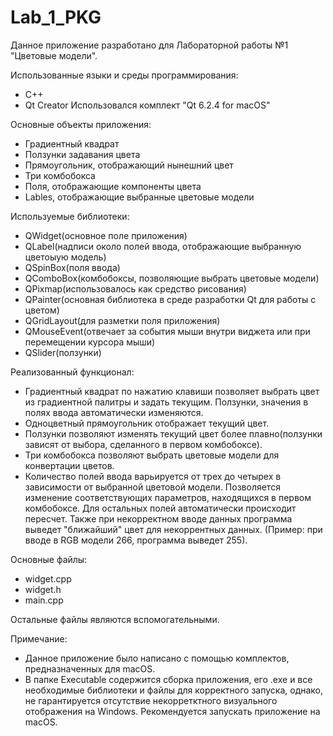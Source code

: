 # Lab_1_PKG

Данное приложение разработано для Лабораторной работы №1 "Цветовые модели".

Использованные языки и среды программирования:
  - C++
  - Qt Creator Использовался комплект "Qt 6.2.4 for macOS"

Основные объекты приложения:

  - Градиентный квадрат 
  - Ползунки задавания цвета
  - Прямоугольник, отображающий нынешний цвет 
  - Три комбобокса
  - Поля, отображающие компоненты цвета 
  - Lables, отображающие выбранные цветовые модели


Используемые библиотеки:

  - QWidget(основное поле приложения)
  - QLabel(надписи около полей ввода, отображающие выбранную цветоыую модель)
  - QSpinBox(поля ввода)
  - QComboBox(комбобоксы, позволяющие выбрать цветовые модели)
  - QPixmap(использовалось как средство рисования)
  - QPainter(основная библиотека в среде разработки Qt для работы с цветом)
  - QGridLayout(для разметки поля приложения)
  - QMouseEvent(отвечает за события мыши внутри виджета или при перемещении курсора мыши)
  - QSlider(ползунки)

Реализованный функционал:

  - Градиентный квадрат по нажатию клавиши позволяет выбрать цвет из градиентной палитры и задать текущим. Ползунки, значения в полях ввода автоматически изменяются.
  - Одноцветный прямоугольник отображает текущий цвет.
  - Ползунки позволяют изменять текущий цвет более плавно(ползунки зависят от выбора, сделанного в первом комбобоксе).
  - Три комбобокса позволяют выбрать цветовые модели для конвертации цветов.
  - Количество полей ввода варьируется от трех до четырех в зависимости от выбранной цветовой модели. Позволяется изменение соответствующих параметров, находящихся в первом комбобоксе. Для остальных полей автоматически происходит пересчет. Также при некорректном вводе данных программа выведет "ближайший" цвет для некоррентных данных. (Пример: при вводе в RGB модели 266, программа выведет 255).


Основные файлы:
  - widget.cpp
  - widget.h
  - main.cpp
  
Остальные файлы являются вспомогательными.

Примечание:
  - Данное приложение было написано с помощью комплектов, предназначенных для macOS.  
  - В папке Executable содержится сборка приложения, его .exe и все необходимые библиотеки и файлы для корректного запуска, однако, не гарантируется отсутствие некорретктного визуального отображения на Windows. Рекомендуется запускать приложение на macOS.
